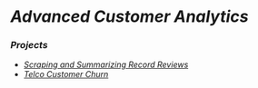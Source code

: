 # *Advanced Customer Analytics*

### *Projects*

- [*Scraping and Summarizing Record Reviews*](https://github.com/AlexandrosNakos/MSc-Data-Science-AUEB/tree/main/Advanced%20Customer%20Analytics/Scraping%20and%20Summarizing%20Record%20Reviews)
- [*Telco Customer Churn*](https://github.com/AlexandrosNakos/MSc-Data-Science-AUEB/tree/main/Advanced%20Customer%20Analytics/Telco%20Customer%20Churn)
